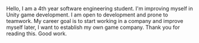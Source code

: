 Hello,
I am a 4th year software engineering student.
I'm improving myself in Unity game development.
I am open to development and prone to teamwork.
My career goal is to start working in a company and improve myself later, I want to establish my own game company.
Thank you for reading this.
Good work.
